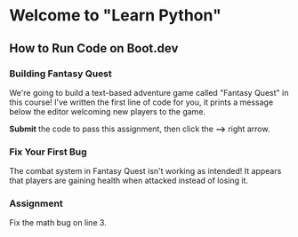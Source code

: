 # Welcome to "Learn Python"

## How to Run Code on Boot.dev

### Building Fantasy Quest

We're going to build a text-based adventure game called "Fantasy Quest" in this course! I've written the first line of code for you, it prints a message below the editor welcoming new players to the game.

**Submit** the code to pass this assignment, then click the **-->** right arrow.

### Fix Your First Bug

The combat system in Fantasy Quest isn't working as intended! It appears that players are gaining health when attacked instead of losing it.

### Assignment

Fix the math bug on line 3.

